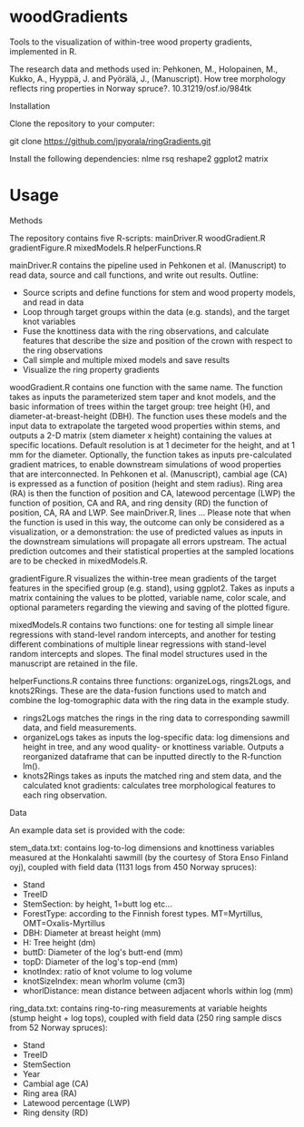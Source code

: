 # woodGradients
Tools to the visualization of within-tree wood property gradients, implemented in R.

The research data and methods used in: 
Pehkonen, M., Holopainen, M., Kukko, A., Hyyppä, J. and Pyörälä, J., (Manuscript). How tree morphology reflects ring properties in Norway spruce?. 10.31219/osf.io/984tk

Installation

Clone the repository to your computer:

git clone https://github.com/jpyorala/ringGradients.git

Install the following dependencies:
nlme
rsq
reshape2
ggplot2
matrix

# Usage

Methods

The repository contains five R-scripts: 
mainDriver.R
woodGradient.R
gradientFigure.R
mixedModels.R
helperFunctions.R

mainDriver.R contains the pipeline used in Pehkonen et al. (Manuscript) to read data, source and call functions, and write out results. Outline:
- Source scripts and define functions for stem and wood property models, and read in data
- Loop through target groups within the data (e.g. stands), and the target knot variables
- Fuse the knottiness data with the ring observations, and calculate features that describe the size and position of the crown with respect to the ring observations
- Call simple and multiple mixed models and save results
- Visualize the ring property gradients

woodGradient.R contains one function with the same name. The function takes as inputs the parameterized stem taper and knot models, and the basic information of trees within the target group: tree height (H), and diameter-at-breast-height (DBH). The function uses these models and the input data to extrapolate the targeted wood properties within stems, and outputs a 2-D matrix (stem diameter x height) containing the values at specific locations. Default resolution is at 1 decimeter for the height, and at 1 mm for the diameter.
Optionally, the function takes as inputs pre-calculated gradient matrices, to enable downstream simulations of wood properties that are interconnected. In Pehkonen et al. (Manuscript), cambial age (CA) is expressed as a function of position (height and stem radius). Ring area (RA) is then the function of position and CA, latewood percentage (LWP) the function of position, CA and RA, and ring density (RD) the function of position, CA, RA and LWP. See mainDriver.R, lines ... Please note that when the function is used in this way, the outcome can only be considered as a visualization, or a demonstration: the use of predicted values as inputs in the downstream simulations will propagate all errors upstream. The actual prediction outcomes and their statistical properties at the sampled locations are to be checked in mixedModels.R.

gradientFigure.R visualizes the within-tree mean gradients of the target features in the specified group (e.g. stand), using ggplot2. Takes as inputs a matrix containing the values to be plotted, variable name, color scale, and optional parameters regarding the viewing and saving of the plotted figure.

mixedModels.R contains two functions: one for testing all simple linear regressions with stand-level random intercepts, and another for testing different combinations of multiple linear regressions with stand-level random intercepts and slopes. The final model structures used in the manuscript are retained in the file.

helperFunctions.R contains three functions: organizeLogs, rings2Logs, and knots2Rings. These are the data-fusion functions used to match and combine the log-tomographic data with the ring data in the example study.
- rings2Logs matches the rings in the ring data to corresponding sawmill data, and field measurements.
- organizeLogs takes as inputs the log-specific data: log dimensions and height in tree, and any wood quality- or knottiness variable. Outputs a    reorganized dataframe that can be inputted directly to the R-function lm().
- knots2Rings takes as inputs the matched ring and stem data, and the calculated knot gradients: calculates tree morphological features to each ring observation.


Data

An example data set is provided with the code:

stem_data.txt: contains log-to-log dimensions and knottiness variables measured at the Honkalahti sawmill (by the courtesy of Stora Enso Finland oyj), coupled with field data (1131 logs from 450 Norway spruces):
- Stand
- TreeID
- StemSection: by height, 1=butt log etc...
- ForestType: according to the Finnish forest types. MT=Myrtillus, OMT=Oxalis-Myrtillus
- DBH: Diameter at breast height (mm)
- H: Tree height (dm)
- buttD: Diameter of the log's butt-end (mm)
- topD: Diameter of the log's top-end (mm)
- knotIndex: ratio of knot volume to log volume
- knotSizeIndex: mean whorlm volume (cm3)
- whorlDistance: mean distance between adjacent whorls within log (mm)

ring_data.txt: contains ring-to-ring measurements at variable heights (stump height + log tops), coupled with field data (250 ring sample discs from 52 Norway spruces):
- Stand
- TreeID
- StemSection
- Year
- Cambial age (CA)
- Ring area (RA)
- Latewood percentage (LWP)
- Ring density (RD)
